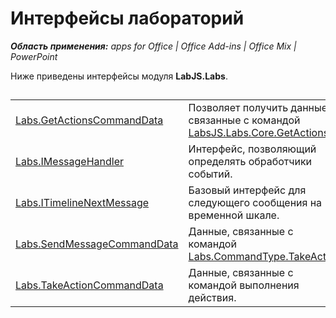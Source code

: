
# Интерфейсы лабораторий

 _**Область применения:** apps for Office | Office Add-ins | Office Mix | PowerPoint_

Ниже приведены интерфейсы модуля **LabJS.Labs**.

## 


|||
|:-----|:-----|
|[Labs.GetActionsCommandData](../../reference/office-mix/labs.getactionscommanddata.md)|Позволяет получить данные, связанные с командой [LabsJS.Labs.Core.GetActions](../../reference/office-mix/labsjs.labs.core.getactions.md).|
|[Labs.IMessageHandler](../../reference/office-mix/labs.imessagehandler.md)|Интерфейс, позволяющий определять обработчики событий.|
|[Labs.ITimelineNextMessage](../../reference/office-mix/labs.itimelinenextmessage.md)|Базовый интерфейс для следующего сообщения на временной шкале.|
|[Labs.SendMessageCommandData](../../reference/office-mix/labs.sendmessagecommanddata.md)|Данные, связанные с командой [Labs.CommandType.TakeAction](https://msdn.microsoft.com/library/office/mt599680.aspx).|
|[Labs.TakeActionCommandData](../../reference/office-mix/labs.takeactioncommanddata.md)|Данные, связанные с командой выполнения действия.|
